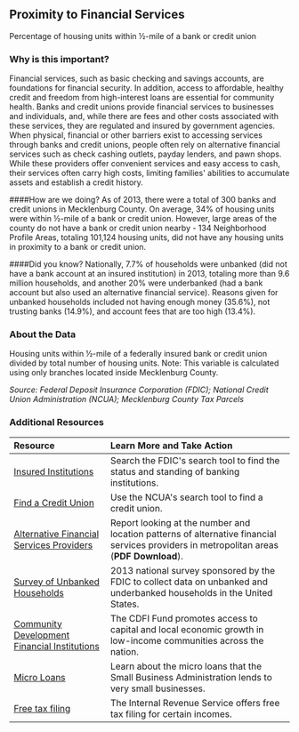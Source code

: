 ﻿## Proximity to Financial Services
Percentage of housing units within ½-mile of a bank or credit union

### Why is this important?
Financial services, such as basic checking and savings accounts, are foundations for financial security. In addition, access to affordable, healthy credit and freedom from high-interest loans are essential for community health. Banks and credit unions provide financial services to businesses and individuals, and, while there are fees and other costs associated with these services, they are regulated and insured by government agencies. When physical, financial or other barriers exist to accessing services through banks and credit unions, people often rely on alternative financial services such as check cashing outlets, payday lenders, and pawn shops. While these providers offer convenient services and easy access to cash, their services often carry high costs, limiting families' abilities to accumulate assets and establish a credit history. 

####How are we doing?
As of 2013, there were a total of 300 banks and credit unions in Mecklenburg County. On average, 34% of housing units were within ½-mile of a bank or credit union. However, large areas of the county do not have a bank or credit union nearby - 134 Neighborhood Profile Areas, totaling 101,124 housing units, did not have any housing units in proximity to a bank or credit union.

####Did you know?
Nationally, 7.7% of households were unbanked (did not have a bank account at an insured institution) in 2013, totaling more than 9.6 million households, and another 20% were underbanked (had a bank account but also used an alternative financial service). Reasons given for unbanked households included not having enough money (35.6%), not trusting banks (14.9%), and account fees that are too high (13.4%).

### About the Data
Housing units within ½-mile of a federally insured bank or credit union divided by total number of housing units. Note: This variable is calculated using only branches located inside Mecklenburg County.

_Source: Federal Deposit Insurance Corporation (FDIC); National Credit Union Administration (NCUA); Mecklenburg County Tax Parcels_

### Additional Resources
|Resource | Learn More and Take Action | 
|:--- | :--- |
|[Insured Institutions](http://research.fdic.gov/bankfind/)| Search the FDIC's search tool to find the status and standing of banking institutions.
|[Find a Credit Union](http://www.ncua.gov/NCUAMapping/Pages/NCUAGOVMapping.aspx)| Use the NCUA's search tool to find a credit union.
|[Alternative Financial Services Providers](http://www.urban.org/uploadedpdf/410935_altfinservproviders.pdf) |Report looking at the number and location patterns of alternative financial services providers in metropolitan areas (**PDF Download**). 
|[Survey of Unbanked Households](https://www.fdic.gov/householdsurvey/)|2013 national survey sponsored by the FDIC to collect data on unbanked and underbanked households in the United States.
|[Community Development Financial Institutions](http://www.cdfifund.gov/)|The CDFI Fund promotes access to capital and local economic growth in low-income communities across the nation.
|[Micro Loans](http://www.sba.gov/content/microloan-program)| Learn about the micro loans that the Small Business Administration lends to very small businesses.
|[Free tax filing](http://www.irs.gov/uac/Free-File:-Do-Your-Federal-Taxes-for-Free)| The Internal Revenue Service offers free tax filing for certain incomes.


